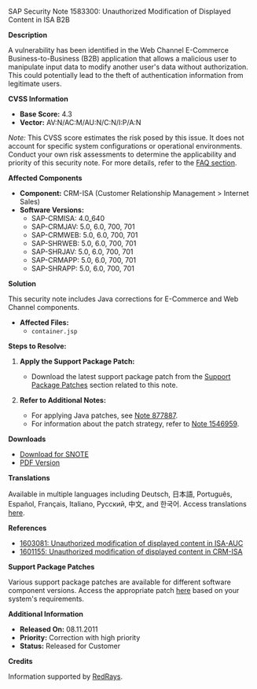 SAP Security Note 1583300: Unauthorized Modification of Displayed Content in ISA B2B

**Description**

A vulnerability has been identified in the Web Channel E-Commerce Business-to-Business (B2B) application that allows a malicious user to manipulate input data to modify another user's data without authorization. This could potentially lead to the theft of authentication information from legitimate users.

**CVSS Information**

- **Base Score:** 4.3
- **Vector:** AV:N/AC:M/AU:N/C:N/I:P/A:N

*Note:* This CVSS score estimates the risk posed by this issue. It does not account for specific system configurations or operational environments. Conduct your own risk assessments to determine the applicability and priority of this security note. For more details, refer to the [FAQ section](https://service.sap.com/securitynotes/).

**Affected Components**

- **Component:** CRM-ISA (Customer Relationship Management > Internet Sales)
- **Software Versions:**
  - SAP-CRMISA: 4.0_640
  - SAP-CRMJAV: 5.0, 6.0, 700, 701
  - SAP-CRMWEB: 5.0, 6.0, 700, 701
  - SAP-SHRWEB: 5.0, 6.0, 700, 701
  - SAP-SHRJAV: 5.0, 6.0, 700, 701
  - SAP-CRMAPP: 5.0, 6.0, 700, 701
  - SAP-SHRAPP: 5.0, 6.0, 700, 701

**Solution**

This security note includes Java corrections for E-Commerce and Web Channel components.

- **Affected Files:**
  - `container.jsp`

**Steps to Resolve:**

1. **Apply the Support Package Patch:**
   - Download the latest support package patch from the [Support Package Patches](https://me.sap.com/) section related to this note.
   
2. **Refer to Additional Notes:**
   - For applying Java patches, see [Note 877887](https://me.sap.com/notes/877887).
   - For information about the patch strategy, refer to [Note 1546959](https://me.sap.com/notes/1546959).

**Downloads**

- [Download for SNOTE](https://notesdownloads.sap.com/note/0040000017232992017)
- [PDF Version](https://userapps.support.sap.com/sap/support/sfm/notes/print/0001583300?language=en-US&token=B73AEF6D742DE1D6C6B51994ED47C97E)

**Translations**

Available in multiple languages including Deutsch, 日本語, Português, Español, Français, Italiano, Русский, 中文, and 한국어. Access translations [here](https://me.sap.com/notes/0001583300).

**References**

- [1603081: Unauthorized modification of displayed content in ISA-AUC](https://me.sap.com/notes/1603081)
- [1601155: Unauthorized modification of displayed content in CRM-ISA](https://me.sap.com/notes/1601155)

**Support Package Patches**

Various support package patches are available for different software component versions. Access the appropriate patch [here](https://me.sap.com/) based on your system's requirements.

**Additional Information**

- **Released On:** 08.11.2011
- **Priority:** Correction with high priority
- **Status:** Released for Customer

**Credits**

Information supported by [RedRays](https://redrays.io).